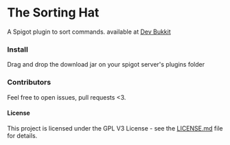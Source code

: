 # The Sorting Hat

A Spigot plugin to sort commands. available at 
[Dev Bukkit](https://dev.bukkit.org/projects/TheSortingHat)

### Install

Drag and drop the download jar on your spigot server's plugins folder


### Contributors
Feel free to open issues, pull requests <3.

#### License
This project is licensed under the GPL V3 License - see the [LICENSE.md](LICENSE.md) file for details.
